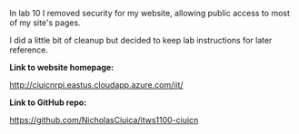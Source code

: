 In lab 10 I removed security for my website, allowing public access to most of my site's pages.

I did a little bit of cleanup but decided to keep lab instructions for later reference.

**Link to website homepage:**

http://ciuicnrpi.eastus.cloudapp.azure.com/iit/

**Link to GitHub repo:**

https://github.com/NicholasCiuica/itws1100-ciuicn
